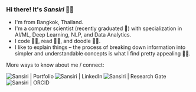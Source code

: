 ### Hi there! It's *Sansiri* 👋😀
 
- I'm from Bangkok, Thailand.
- I'm a computer scientist (recently graduated 🎉) with specialization in AI/ML, Deep Learning, NLP, and Data Analytics.
- I code 👩‍💻, read 👩‍🏫, and doodle 👩‍🎨. 
- I like to explain things – the process of breaking down information into simpler and understandable concepts is what I find pretty appealing 🌱🌾. 

More ways to know about me / connect:

<a href="http://www.cs.ucf.edu/~sansiri/"><img align="left" src="https://img.shields.io/badge/website-000000?style=for-the-badge&logo=About.me&logoColor=white" alt="Sansiri | Portfolio" /></a>
<a href="https://www.linkedin.com/in/sansiritarnpradab/"><img align="left" src="https://img.shields.io/badge/LinkedIn-0077B5?style=for-the-badge&logo=linkedin&logoColor=white" alt="Sansiri | LinkedIn" /></a>
<a href="https://www.researchgate.net/profile/Sansiri-Tarnpradab"><img align="left" src="https://img.shields.io/badge/Research_Gate-00CCBB.svg?&style=for-the-badge&logo=ResearchGate&logoColor=white" alt="Sansiri | Research Gate" /></a>
<a href="https://orcid.org/0000-0003-2145-9542"><img align="left" src="https://img.shields.io/badge/orcid-A6CE39?style=for-the-badge&logo=orcid&logoColor=white" alt="Sansiri | ORCID" /></a>

<!--
**sansiri20/sansiri20** is a ✨ _special_ ✨ repository because its `README.md` (this file) appears on your GitHub profile.

Here are some ideas to get you started:

- 🔭 I’m currently working on ...
- 🌱 I’m currently learning ...
- 👯 I’m looking to collaborate on ...
- 🤔 I’m looking for help with ...
- 💬 Ask me about ...
- 📫 How to reach me: ...
- 😄 Pronouns: ...
- ⚡ Fun fact: ...
-->
